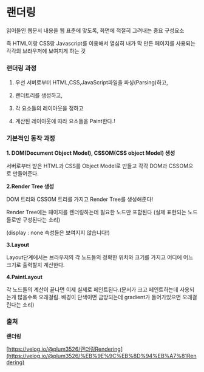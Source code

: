 # 랜더링

읽어들인 웹문서 내용을 웹 표준에 맞도록, 화면에 적절히 그려내는 중요 구성요소

즉 HTML이랑 CSS랑 Javascript를 이용해서 열심히 내가 막 만든 페이지를 사용되는 각각의 브라우저에 보여지게 하는 것

### 랜더링 과정

1. 우선 서버로부터 HTML,CSS,JavaScript파일을 파싱(Parsing)하고,

2. 랜더트리를 생성하고,

3. 각 요소들의 레이아웃을 정하고

4. 계산된 레이아웃에 따라 요소들을 Paint한다.!

### **기본적인 동작 과정**

**1. DOM(Document Object Model), CSSOM(CSS object Model) 생성**

서버로부터 받은 HTML과 CSS를 Object Model로 만들고 각각 DOM과 CSSOM으로 만들어준다.

**2.Render Tree 생성**

DOM 트리와 CSSOM 트리를 가지고 Render Tree를 생성해준다!

Render Tree에는 페이지를 렌더링하는데 필요한 노드만 포함된다 (실제 표현되는 노드들로만 구성된다는 소리)

(display : none 속성들은 보여지지 않습니다!)

**3.Layout**

Layout단계에서는 브라우저의 각 노드들의 정확한 위치와 크기를 가지고 어디에 어느 크기로 출력할지 계산한다.

**4.PaintLayout** 

 각 노드들의 계산이 끝나면 이제 실제로 페인트된다.(문서가 크고 페인트하는데 사용되는게 많을수록 오래걸림. 배경이 단색이면 금방되는데 gradient가 들어가있으면 오래걸린다는 소리)

### **출처**

**랜더링**

[https://velog.io/@plum3526/랜더링Rendering](https://velog.io/@plum3526/%EB%9E%9C%EB%8D%94%EB%A7%81Rendering)
